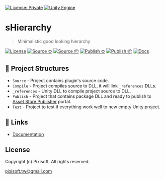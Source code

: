[![License: Private](https://img.shields.io/badge/License-Private-green.svg)](https://github.com/Pixisoft/sHierarchy/blob/master/COPYING)
[![Unity Engine](https://img.shields.io/badge/unity-2021.2.14f1-black.svg?style=flat&logo=unity&cacheSeconds=2592000)](https://unity3d.com/get-unity/download/archive)

# sHierarchy
> Minimalistic good looking hierarchy

[![License](https://github.com/Pixisoft/sHierarchy/actions/workflows/license.yml/badge.svg)](https://github.com/Pixisoft/sHierarchy/actions/workflows/license.yml)
[![Source ⚙️](https://github.com/Pixisoft/sHierarchy/actions/workflows/source_build.yml/badge.svg)](https://github.com/Pixisoft/sHierarchy/actions/workflows/source_build.yml)
[![Source 📦](https://github.com/Pixisoft/sHierarchy/actions/workflows/source_package.yml/badge.svg)](https://github.com/Pixisoft/sHierarchy/actions/workflows/source_package.yml)
[![Publish ⚙️](https://github.com/Pixisoft/sHierarchy/actions/workflows/publish_build.yml/badge.svg)](https://github.com/Pixisoft/sHierarchy/actions/workflows/publish_build.yml)
[![Publish 📦](https://github.com/Pixisoft/sHierarchy/actions/workflows/publish_package.yml/badge.svg)](https://github.com/Pixisoft/sHierarchy/actions/workflows/publish_package.yml)
[![Docs](https://github.com/Pixisoft/sHierarchy/actions/workflows/docs.yml/badge.svg)](https://github.com/Pixisoft/sHierarchy/actions/workflows/docs.yml)

## 📁 Project Structures

* `Source` - Project contains plugin's source code.
* `Compile` - Project compiles source to DLL, it will link `_references` DLLs.
* `_references` - Unity DLL to compile project source to DLL.
* `Publish` - Project that contains package DLL and ready to publish to [Asset Store Publisher](https://publisher.assetstore.unity3d.com/info.html?_gl=1*1fwg1ij*_ga*MTg0NjU4MTc4NC4xNjAwMzQ5NzM3*_ga_1S78EFL1W5*MTYyNDI3MzU4Ni40Ni4wLjE2MjQyNzM1ODYuNjA.&_ga=2.77544981.1416380940.1624186429-1846581784.1600349737) portal.
* `Test` - Project to test if everything work well to new empty Unity project.

## 🔗 Links

* [Documentation](https://pixisoft.github.io/Documents/sHierarchy/)

## License

Copyright (c) Pixisoft. All rights reserved.

pixisoft.tw@gmail.com
